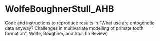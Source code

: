 # WolfeBoughnerStull_AHB
Code and instructions to reproduce results in "What use are ontogenetic data anyway? Challenges in multivariate modelling of primate tooth formation", Wolfe, Boughner, and Stull (In Review)
